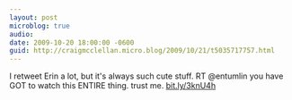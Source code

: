 ```yaml
---
layout: post
microblog: true
audio: 
date: 2009-10-20 18:00:00 -0600
guid: http://craigmcclellan.micro.blog/2009/10/21/t5035717757.html
---
```

I retweet Erin a lot, but it's always such cute stuff. RT @entumlin you have GOT to watch this ENTIRE thing. trust me. [bit.ly/3knU4h](http://bit.ly/3knU4h)
